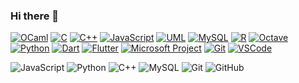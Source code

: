 ### Hi there 👋
[![OCaml](https://img.shields.io/badge/OCaml-FF5733?style=for-the-badge&logo=ocaml&logoColor=white)](https://ocaml.org/)
[![C](https://img.shields.io/badge/C-00599C?style=for-the-badge&logo=c&logoColor=white)](https://en.wikipedia.org/wiki/C_(programming_language))
[![C++](https://img.shields.io/badge/-C%2B%2B-00599C?style=for-the-badge&logo=c%2B%2B&logoColor=white)](https://www.cplusplus.com/)
[![JavaScript](https://img.shields.io/badge/-JavaScript-F7DF1E?logo=javascript&logoColor=black&style=for-the-badge)](https://developer.mozilla.org/en-US/docs/Web/JavaScript)
[![UML](https://img.shields.io/badge/-UML-00599C?style=for-the-badge&logo=uml&logoColor=white)](https://www.uml.org/)
[![MySQL](https://img.shields.io/badge/-MySQL-4479A1?logo=mysql&logoColor=white&style=for-the-badge)](https://www.mysql.com/)
[![R](https://img.shields.io/badge/-R-276DC3?logo=r&logoColor=white&style=for-the-badge)](https://www.r-project.org/)
[![Octave](https://img.shields.io/badge/-Octave-0790C0?style=for-the-badge&logo=octave&logoColor=white)](https://www.gnu.org/software/octave/)
[![Python](https://img.shields.io/badge/-Python-yellow?style=for-the-badge&logo=python&logoColor=white)](https://www.python.org/)
[![Dart](https://img.shields.io/badge/-Dart-0175C2?style=for-the-badge&logo=dart&logoColor=white)](https://dart.dev/)
[![Flutter](https://img.shields.io/badge/-Flutter-02569B?style=for-the-badge&logo=flutter&logoColor=white)](https://flutter.dev/)
[![Microsoft Project](https://img.shields.io/badge/-Microsoft%20Project-0078D4?style=for-the-badge&logo=microsoft&logoColor=white)](https://www.microsoft.com/en-us/microsoft-365/project)
[![Git](https://img.shields.io/badge/-Git-F05032?style=for-the-badge&logo=git&logoColor=white)](https://git-scm.com/)
[![VSCode](https://img.shields.io/badge/-VSCode-007ACC?style=for-the-badge&logo=visual-studio-code&logoColor=white)](https://code.visualstudio.com/)


![JavaScript](https://img.shields.io/badge/-JavaScript-black?style=flat-square&logo=javascript)
![Python](https://img.shields.io/badge/-Python-black?style=flat-square&logo=Python)
![C++](https://img.shields.io/badge/-C++-00599C?style=flat-square&logo=c)
![MySQL](https://img.shields.io/badge/-MySQL-black?style=flat-square&logo=mysql)
![Git](https://img.shields.io/badge/-Git-black?style=flat-square&logo=git)
![GitHub](https://img.shields.io/badge/-GitHub-181717?style=flat-square&logo=github)
<!--
**braisf03/braisf03** is a ✨ _special_ ✨ repository because its `README.md` (this file) appears on your GitHub profile.

Here are some ideas to get you started:

- 🔭 I’m currently working on ...
- 🌱 I’m currently learning ...
- 👯 I’m looking to collaborate on ...
- 🤔 I’m looking for help with ...
- 💬 Ask me about ...
- 📫 How to reach me: ...
- 😄 Pronouns: ...
- ⚡ Fun fact: ...
-->
